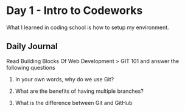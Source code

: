 # Day 1 - Intro to Codeworks

What I learned in coding school is how to setup my environment.

## Daily Journal
Read Building Blocks Of Web Development > GIT 101 and answer the following questions
1. In your own words, why do we use Git?

2. What are the benefits of having multiple branches?

3. What is the difference between Git and GitHub
